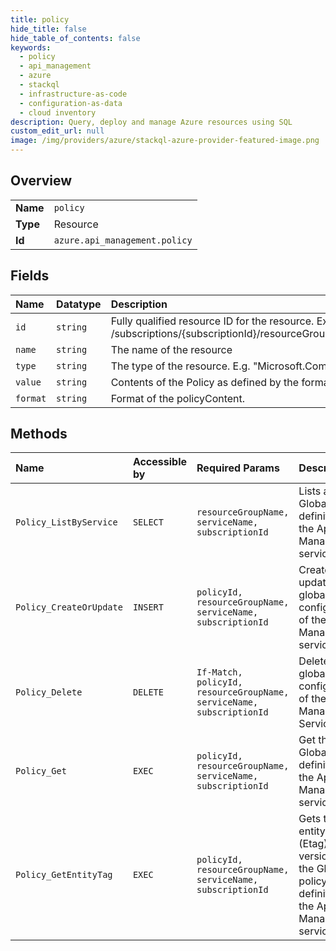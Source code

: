 ```yaml
---
title: policy
hide_title: false
hide_table_of_contents: false
keywords:
  - policy
  - api_management
  - azure    
  - stackql
  - infrastructure-as-code
  - configuration-as-data
  - cloud inventory
description: Query, deploy and manage Azure resources using SQL
custom_edit_url: null
image: /img/providers/azure/stackql-azure-provider-featured-image.png
---
```

  
    

## Overview
<table><tbody>
<tr><td><b>Name</b></td><td><code>policy</code></td></tr>
<tr><td><b>Type</b></td><td>Resource</td></tr>
<tr><td><b>Id</b></td><td><code>azure.api_management.policy</code></td></tr>
</tbody></table>

## Fields
| Name | Datatype | Description |
|:-----|:---------|:------------|
| `id` | `string` | Fully qualified resource ID for the resource. Ex - /subscriptions/&#123;subscriptionId&#125;/resourceGroups/&#123;resourceGroupName&#125;/providers/&#123;resourceProviderNamespace&#125;/&#123;resourceType&#125;/&#123;resourceName&#125; |
| `name` | `string` | The name of the resource |
| `type` | `string` | The type of the resource. E.g. "Microsoft.Compute/virtualMachines" or "Microsoft.Storage/storageAccounts" |
| `value` | `string` | Contents of the Policy as defined by the format. |
| `format` | `string` | Format of the policyContent. |
## Methods
| Name | Accessible by | Required Params | Description |
|:-----|:--------------|:----------------|:------------|
| `Policy_ListByService` | `SELECT` | `resourceGroupName, serviceName, subscriptionId` | Lists all the Global Policy definitions of the Api Management service. |
| `Policy_CreateOrUpdate` | `INSERT` | `policyId, resourceGroupName, serviceName, subscriptionId` | Creates or updates the global policy configuration of the Api Management service. |
| `Policy_Delete` | `DELETE` | `If-Match, policyId, resourceGroupName, serviceName, subscriptionId` | Deletes the global policy configuration of the Api Management Service. |
| `Policy_Get` | `EXEC` | `policyId, resourceGroupName, serviceName, subscriptionId` | Get the Global policy definition of the Api Management service. |
| `Policy_GetEntityTag` | `EXEC` | `policyId, resourceGroupName, serviceName, subscriptionId` | Gets the entity state (Etag) version of the Global policy definition in the Api Management service. |
